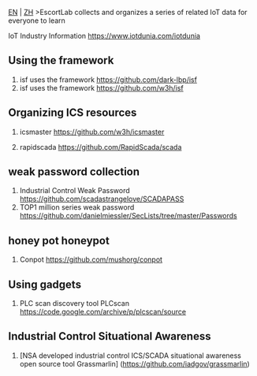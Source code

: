 [EN](./learn.md) | [ZH](./learn-zh.md)
&gt;EscortLab collects and organizes a series of related IoT data for everyone to learn


IoT Industry Information https://www.iotdunia.com/iotdunia




## Using the framework


 

1. isf uses the framework https://github.com/dark-lbp/isf
2. isf uses the framework https://github.com/w3h/isf




## Organizing ICS resources


1. icsmaster https://github.com/w3h/icsmaster

2. rapidscada https://github.com/RapidScada/scada



## weak password collection


1. Industrial Control Weak Password https://github.com/scadastrangelove/SCADAPASS
2. TOP1 million series weak password https://github.com/danielmiessler/SecLists/tree/master/Passwords




## honey pot honeypot


1. Conpot https://github.com/mushorg/conpot




## Using gadgets


1. PLC scan discovery tool PLCscan https://code.google.com/archive/p/plcscan/source


## Industrial Control Situational Awareness


1. [NSA developed industrial control ICS/SCADA situational awareness open source tool Grassmarlin] (https://github.com/iadgov/grassmarlin)